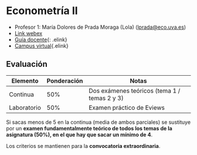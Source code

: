# Econometría II

- Profesor 1: María Dolores de Prada Moraga (Lola) (lprada@eco.uva.es)
- [Link webex](https://universidaddevalladolid.webex.com/universidaddevalladolid/j.php?MTID=mfdc895caf709965d2a950c5293bf8557)
- [Guía docente](https://alojamientos.uva.es/guia_docente/uploads/2020/466/45407/1/Documento.pdf){: .elink}
- [Campus virtual](https://campusvirtual.uva.es/course/view.php?id=31850){.elink}

## Evaluación

|Elemento|Ponderación|Notas|
|--|--|--|
|Continua|50%|Dos exámenes teóricos (tema 1 / temas 2 y 3)|Mínimo 4|
|Laboratorio|50%|Examen práctico de Eviews|Mínimo 4|

Si sacas menos de 5 en la continua (media de ambos parciales) se sustituye por un **examen fundamentalmente teórico de todos los temas de la asignatura (50%), en el que hay que sacar un mínimo de 4**.

Los criterios se mantienen para la **convocatoria extraordinaria**.
